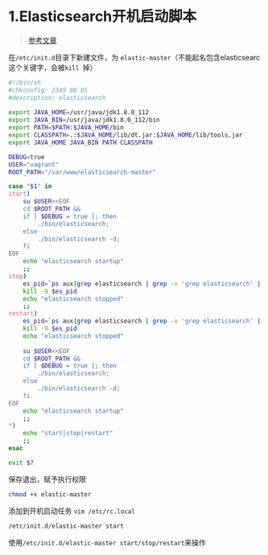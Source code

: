 # 1.Elasticsearch开机启动脚本
> [参考文章](https://www.jianshu.com/p/06794b2a7588)

在`/etc/init.d`目录下新建文件，为 `elastic-master`（不能起名包含elasticsearc 这个关键字，会被`kill `掉）
```sh
#!/bin/sh
#chkconfig: 2345 80 05
#description: elasticsearch
 
export JAVA_HOME=/usr/java/jdk1.8.0_112
export JAVA_BIN=/usr/java/jdk1.8.0_112/bin
export PATH=$PATH:$JAVA_HOME/bin
export CLASSPATH=.:$JAVA_HOME/lib/dt.jar:$JAVA_HOME/lib/tools.jar
export JAVA_HOME JAVA_BIN PATH CLASSPATH

DEBUG=true
USER="vagrant"
ROOT_PATH="/var/www/elasticsearch-master"

case "$1" in
start)
    su $USER<<EOF
    cd $ROOT_PATH &&
    if [ $DEBUG = true ]; then 
        ./bin/elasticsearch;
    else 
        ./bin/elasticsearch -d;
    fi
EOF
    echo "elasticsearch startup"
    ;;  
stop)
    es_pid=`ps aux|grep elasticsearch | grep -v 'grep elasticsearch' | awk '{print $2}'`
    kill -9 $es_pid
    echo "elasticsearch stopped"
    ;;  
restart)
    es_pid=`ps aux|grep elasticsearch | grep -v 'grep elasticsearch' | awk '{print $2}'`
    kill -9 $es_pid
    echo "elasticsearch stopped"
    
    su $USER<<EOF
    cd $ROOT_PATH &&
    if [ $DEBUG = true ]; then 
        ./bin/elasticsearch;
    else 
        ./bin/elasticsearch -d;
    fi
EOF
    echo "elasticsearch startup"
    ;;  
*)
    echo "start|stop|restart"
    ;;  
esac

exit $?
```
保存退出，赋予执行权限
```bash
chmod +x elastic-master
```
添加到开机启动任务 `vim /etc/rc.local`
```bash
/etc/init.d/elastic-master start
```
使用`/etc/init.d/elastic-master start/stop/restart`来操作
